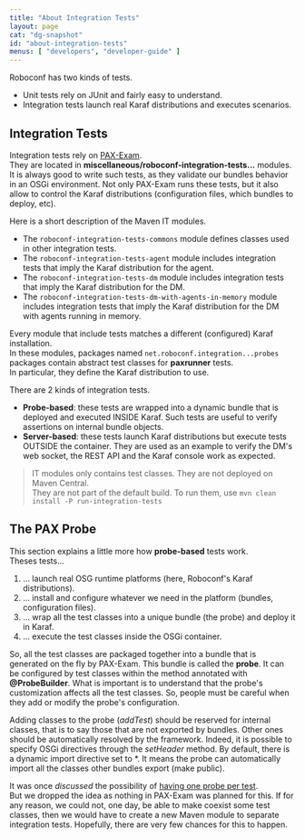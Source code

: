 ```yaml
---
title: "About Integration Tests"
layout: page
cat: "dg-snapshot"
id: "about-integration-tests"
menus: [ "developers", "developer-guide" ]
---
```


Roboconf has two kinds of tests.
  
* Unit tests rely on JUnit and fairly easy to understand.
* Integration tests launch real Karaf distributions and executes scenarios.


## Integration Tests

Integration tests rely on [PAX-Exam](https://ops4j1.jira.com/wiki/display/PAXEXAM3/Pax+Exam).  
They are located in **miscellaneous/roboconf-integration-tests...** modules. It is always good to write such tests, as they
validate our bundles behavior in an OSGi environment. Not only PAX-Exam runs these tests, but it also allow
to control the Karaf distributions (configuration files, which bundles to deploy, etc).

Here is a short description of the Maven IT modules.

* The `roboconf-integration-tests-commons` module defines classes used in other integration tests.
* The `roboconf-integration-tests-agent` module includes integration tests that imply the Karaf distribution for the agent.
* The `roboconf-integration-tests-dm` module includes integration tests that imply the Karaf distribution for the DM.
* The `roboconf-integration-tests-dm-with-agents-in-memory` module includes integration tests that imply the Karaf distribution for the DM
with agents running in memory.

Every module that include tests matches a different (configured) Karaf installation.  
In these modules, packages named `net.roboconf.integration...probes` packages contain abstract test classes for **paxrunner** tests.  
In particular, they define the Karaf distribution to use.

There are 2 kinds of integration tests.

* **Probe-based**: these tests are wrapped into a dynamic bundle that is deployed and executed INSIDE Karaf.
Such tests are useful to verify assertions on internal bundle objects.
* **Server-based**: these tests launch Karaf distributions but
execute tests OUTSIDE the container. They are used as an example to verify the DM's web socket, the REST API
and the Karaf console work as expected.

> IT modules only contains test classes. They are not deployed on Maven Central.  
> They are not part of the default build. To run them, use `mvn clean install -P run-integration-tests`


## The PAX Probe

This section explains a little more how **probe-based** tests work.  
Theses tests...

1. ... launch real OSG runtime platforms (here, Roboconf's Karaf distributions).
2. ... install and configure whatever we need in the platform (bundles, configuration files).
3. ... wrap all the test classes into a unique bundle (the probe) and deploy it in Karaf.
4. ... execute the test classes inside the OSGi container.

So, all the test classes are packaged together into a bundle that is generated on the fly by PAX-Exam.
This bundle is called the **probe**. It can be configured by test classes within the method annotated
with **@ProbeBuilder**. What is important is to understand that the probe's customization affects all
the test classes. So, people must be careful when they add or modify the probe's configuration.

Adding classes to the probe (*addTest*) should be reserved for internal classes, that is to say those that
are not exported by bundles. Other ones should be automatically resolved by the framework. Indeed, it is
possible to specify OSGi directives through the *setHeader* method. By default, there is a dynamic import
directive set to \*. It means the probe can automatically import all the classes other bundles export (make public). 

It was once *discussed* the possibility of [having one probe per test](https://github.com/roboconf/roboconf-platform/issues/413).  
But we dropped the idea as nothing in PAX-Exam was planned for this. If for any reason, we could not, one day,
be able to make coexist some test classes, then we would have to create a new Maven module to separate integration
tests. Hopefully, there are very few chances for this to happen.
